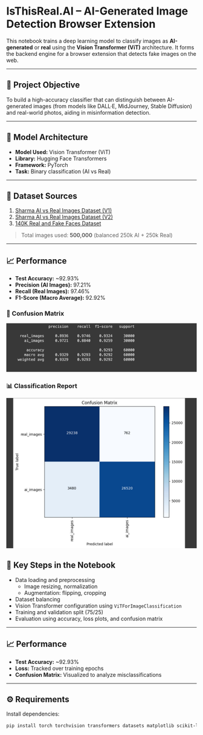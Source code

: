 # IsThisReal.AI – AI-Generated Image Detection Browser Extension

This notebook trains a deep learning model to classify images as **AI-generated** or **real** using the **Vision Transformer (ViT)** architecture. It forms the backend engine for a browser extension that detects fake images on the web.

---

## 📌 Project Objective

To build a high-accuracy classifier that can distinguish between AI-generated images (from models like DALL·E, MidJourney, Stable Diffusion) and real-world photos, aiding in misinformation detection.

---

## 🧠 Model Architecture

- **Model Used:** Vision Transformer (ViT)
- **Library:** Hugging Face Transformers
- **Framework:** PyTorch
- **Task:** Binary classification (AI vs Real)

---

## 📁 Dataset Sources

1. [Sharma AI vs Real Images Dataset (V1)](https://www.kaggle.com/datasets/harsh7489/sharma-ai-real-images-dataset/data)  
2. [Sharma AI vs Real Images Dataset (V2)](https://www.kaggle.com/datasets/harsh7489/sharma-ai-real-images-dataset-v2/data)  
3. [140K Real and Fake Faces Dataset](https://www.kaggle.com/datasets/xhlulu/140k-real-and-fake-faces)

> Total images used: **500,000** (balanced 250k AI + 250k Real)

---
## 📈 Performance

- **Test Accuracy:** ~92.93%
- **Precision (AI Images):** 97.21%
- **Recall (Real Images):** 97.46%
- **F1-Score (Macro Average):** 92.92%

### 🧾 Confusion Matrix

![Confusion Matrix](result.jpg)

### 📊 Classification Report

![Classification Report](evaL.jpg)

## 🧪 Key Steps in the Notebook

- Data loading and preprocessing
  - Image resizing, normalization
  - Augmentation: flipping, cropping
- Dataset balancing
- Vision Transformer configuration using `ViTForImageClassification`
- Training and validation split (75/25)
- Evaluation using accuracy, loss plots, and confusion matrix

---

## 📈 Performance

- **Test Accuracy:** ~92.93%
- **Loss:** Tracked over training epochs
- **Confusion Matrix:** Visualized to analyze misclassifications

---

## ⚙️ Requirements

Install dependencies:
```bash
pip install torch torchvision transformers datasets matplotlib scikit-learn
